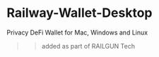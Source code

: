 # Railway-Wallet-Desktop
Privacy DeFi Wallet for Mac, Windows and Linux
>> added as part of RAILGUN Tech
